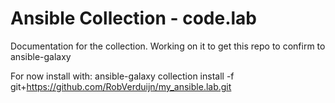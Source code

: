 # Ansible Collection - code.lab

Documentation for the collection.
Working on it to get this repo to confirm to ansible-galaxy

For now install with:
ansible-galaxy collection install -f git+https://github.com/RobVerduijn/my_ansible.lab.git
